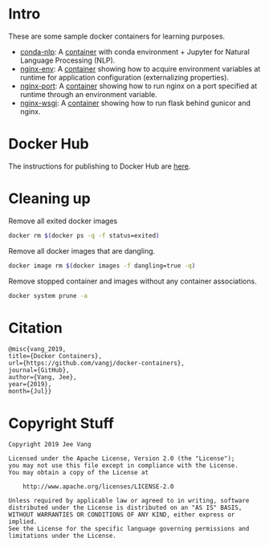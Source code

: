 # Intro

These are some sample docker containers for learning purposes.

* [conda-nlp](conda-nlp): A [container](https://hub.docker.com/r/vangjee/conda-nlp) with conda environment + Jupyter for Natural Language Processing (NLP).
* [nginx-env](nginx-env): A [container](https://hub.docker.com/r/vangjee/nginx-env) showing how to acquire environment variables at runtime for application configuration (externalizing properties).
* [nginx-port](nginx-port): A [container](https://hub.docker.com/r/vangjee/nginx-port) showing how to run nginx on a port specified at runtime through an environment variable.
* [nginx-wsgi](nginx-wsgi): A [container](https://hub.docker.com/r/vangjee/nginx-wsgi) showing how to run flask behind gunicor and nginx.

# Docker Hub

The instructions for publishing to Docker Hub are [here](https://ropenscilabs.github.io/r-docker-tutorial/04-Dockerhub.html).

# Cleaning up

Remove all exited docker images

```bash
docker rm $(docker ps -q -f status=exited)
```

Remove all docker images that are dangling.

```bash
docker image rm $(docker images -f dangling=true -q)
```

Remove stopped container and images without any container associations.

```bash
docker system prune -a
```

# Citation

```
@misc{vang_2019, 
title={Docker Containers}, 
url={https://github.com/vangj/docker-containers}, 
journal={GitHub},
author={Vang, Jee}, 
year={2019}, 
month={Jul}}
```

# Copyright Stuff

```
Copyright 2019 Jee Vang

Licensed under the Apache License, Version 2.0 (the "License");
you may not use this file except in compliance with the License.
You may obtain a copy of the License at

    http://www.apache.org/licenses/LICENSE-2.0

Unless required by applicable law or agreed to in writing, software
distributed under the License is distributed on an "AS IS" BASIS,
WITHOUT WARRANTIES OR CONDITIONS OF ANY KIND, either express or implied.
See the License for the specific language governing permissions and
limitations under the License.
```